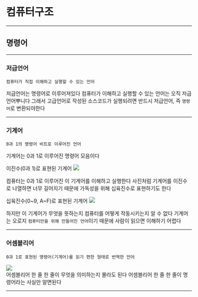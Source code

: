 # 컴퓨터구조
---
## 명령어
---
### 저급언어
```
컴퓨터가 직접 이해하고 실행할 수 있는 언어
```
저급언어는 명령어로 이루어져있다
컴퓨터가 이해하고 실행할 수 있는 언어는 오직 저급 언어뿌니다
그래서 고급언어로 작성된 소스코드가 실행되려면 반드시 저급언어, 즉 `명령어`로 변환되야한다

---
### 기계어
```
0과 1의 명령어 비트로 이루어진 언어
```
기계어는 0과 1로 이루어진 명령어 모음이다

이진수(0과 1)로 표현된 기계어
![](https://velog.velcdn.com/images/yeol/post/f2db2069-a960-4baf-a36e-a387cbdec1d8/image.png)

컴퓨터는 0과 1로 이루어진 이 기계어를 이해하고 실행한다
사진처럼 기계어를 이진수로 나열하면 너무 길어지기 때문에 가독성을 위해 십육진수로 표현하기도 한다

십육진수(0~9, A~F)로 표현된 기계어
![](https://velog.velcdn.com/images/yeol/post/ee8647f3-0606-41ba-a75b-8df8a0464bf4/image.png)

하지만 이 기계어가 무엇을 뜻하는지 컴퓨터를 어떻게 작동시키는지 알 수 없다
기계어는 오로지 `컴퓨터만을 위해 만들어진 언어`이기 때문에 사람이 읽으면 이해하기 어렵다

---
### 어셈블리어
```
0과 1로 표현된 명령어(기계어)를 읽기 편한 형태로 번역한 언어
```

![](https://miro.medium.com/v2/resize:fit:600/0*km1WSH1-Zh0epr83.png)   
어셈블리어 한 줄 한 줄이 무엇을 의미하는지 몰라도 된다
어셈블리어 한 줄 한 줄이 명령어라는 사실만 알면된다

---